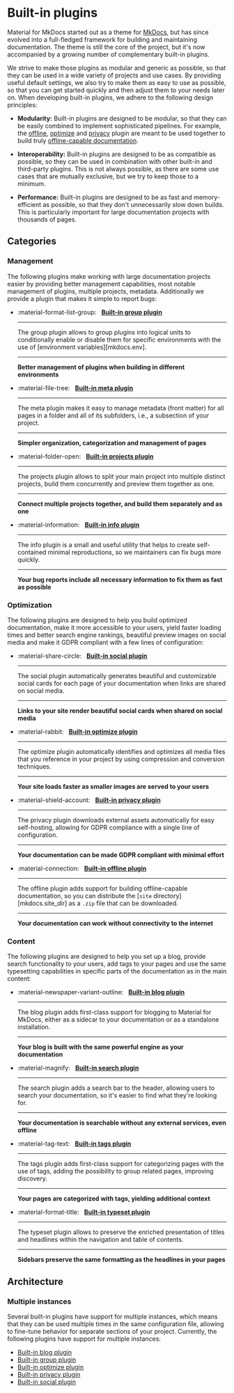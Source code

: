 # Built-in plugins

Material for MkDocs started out as a theme for [MkDocs][mkdocs], but has since
evolved into a full-fledged framework for building and maintaining documentation.
The theme is still the core of the project, but it's now accompanied by a
growing number of complementary built-in plugins.

We strive to make those plugins as modular and generic as possible, so that they
can be used in a wide variety of projects and use cases. By providing useful
default settings, we also try to make them as easy to use as possible, so that
you can get started quickly and then adjust them to your needs later on. When
developing built-in plugins, we adhere to the following design principles:

- **Modularity:** Built-in plugins are designed to be modular, so that they can
  be easily combined to implement sophisticated pipelines. For example, the
  [offline], [optimize] and [privacy] plugin are meant to be used together to
  build truly [offline-capable documentation].

- **Interoperability:** Built-in plugins are designed to be as compatible as
  possible, so they can be used in combination with other built-in and
  third-party plugins. This is not always possible, as there are some use cases
  that are mutually exclusive, but we try to keep those to a minimum.

- **Performance:** Built-in plugins are designed to be as fast and
  memory-efficient as possible, so that they don't unnecessarily slow down
  builds. This is particularly important for large documentation projects with
  thousands of pages.

  [mkdocs]: https://www.mkdocs.org/
  [design principles]: ../design-principles.md
  [offline-capable documentation]: ../setup/building-for-offline-usage.md

## Categories

### Management

The following plugins make working with large documentation projects easier by
providing better management capabilities, most notable management of plugins,
multiple projects, metadata. Additionally we provide a plugin that makes it
simple to report bugs:

<div class="grid cards" markdown>

-   :material-format-list-group: &nbsp; __[Built-in group plugin][group]__

    ---

    The group plugin allows to group plugins into logical units to conditionally
    enable or disable them for specific environments with the use of
    [environment variables][mkdocs.env].

    ---

    __Better management of plugins when building in different environments__

-   :material-file-tree: &nbsp; __[Built-in meta plugin][meta]__

    ---

    The meta plugin makes it easy to manage metadata (front matter) for all
    pages in a folder and all of its subfolders, i.e., a subsection of your
    project.

    ---

    __Simpler organization, categorization and management of pages__

-   :material-folder-open: &nbsp; __[Built-in projects plugin][projects]__

    ---

    The projects plugin allows to split your main project into multiple distinct
    projects, build them concurrently and preview them together as one.

    ---

    __Connect multiple projects together, and build them separately and as one__

-   :material-information: &nbsp; __[Built-in info plugin][info]__

    ---

    The info plugin is a small and useful utility that helps to create
    self-contained minimal reproductions, so we maintainers can fix bugs more
    quickly.

    ---

    __Your bug reports include all necessary information to fix them as fast as
    possible__


</div>

  [group]: group.md
  [info]: info.md
  [meta]: meta.md
  [projects]: meta.md

### Optimization

The following plugins are designed to help you build optimized documentation,
make it more accessible to your users, yield faster loading times and better
search engine rankings, beautiful preview images on social media and
make it GDPR compliant with a few lines of configuration:

<div class="grid cards" markdown>

-   :material-share-circle: &nbsp; __[Built-in social plugin][social]__

    ---

    The social plugin automatically generates beautiful and customizable
    social cards for each page of your documentation when links are shared on
    social media.

    ---

    __Links to your site render beautiful social cards when shared on social
    media__

-   :material-rabbit: &nbsp; __[Built-in optimize plugin][optimize]__

    ---

    The optimize plugin automatically identifies and optimizes all media files
    that you reference in your project by using compression and conversion
    techniques.

    ---

    __Your site loads faster as smaller images are served to your users__

-   :material-shield-account: &nbsp; __[Built-in privacy plugin][privacy]__

    ---

    The privacy plugin downloads external assets automatically for easy
    self-hosting, allowing for GDPR compliance with a single line of
    configuration.

    ---

    __Your documentation can be made GDPR compliant with minimal effort__

-   :material-connection: &nbsp; __[Built-in offline plugin][offline]__

    ---

    The offline plugin adds support for building offline-capable documentation,
    so you can distribute the [`site` directory][mkdocs.site_dir] as a `.zip`
    file that can be downloaded.

    ---

    __Your documentation can work without connectivity to the internet__

</div>

  [offline]: offline.md
  [optimize]: optimize.md
  [privacy]: privacy.md
  [social]: social.md

### Content

The following plugins are designed to help you set up a blog, provide search
functionality to your users, add tags to your pages and use the same typesetting
capabilities in specific parts of the documentation as in the main content:

<div class="grid cards" markdown>

-   :material-newspaper-variant-outline: &nbsp; __[Built-in blog plugin][blog]__

    ---

    The blog plugin adds first-class support for blogging to Material for
    MkDocs, either as a sidecar to your documentation or as a standalone
    installation.

    ---

    __Your blog is built with the same powerful engine as your documentation__

-   :material-magnify: &nbsp; __[Built-in search plugin][search]__

    ---

    The search plugin adds a search bar to the header, allowing users to search
    your documentation, so it's easier to find what they're looking for.

    ---

    __Your documentation is searchable without any external services, even
    offline__

-   :material-tag-text: &nbsp; __[Built-in tags plugin][tags]__

    ---

    The tags plugin adds first-class support for categorizing pages with the use
    of tags, adding the possibility to group related pages, improving discovery.

    ---

    __Your pages are categorized with tags, yielding additional context__

-   :material-format-title: &nbsp; __[Built-in typeset plugin][typeset]__

    ---

    The typeset plugin allows to preserve the enriched presentation of titles
    and headlines within the navigation and table of contents.

    ---

    __Sidebars preserve the same formatting as the headlines in your pages__

</div>

  [blog]: blog.md
  [search]: search.md
  [tags]: tags.md
  [typeset]: typeset.md

## Architecture

### Multiple instances

Several built-in plugins have support for multiple instances, which means that
they can be used multiple times in the same configuration file, allowing to
fine-tune behavior for separate sections of your project. Currently, the
following plugins have support for multiple instances:

<div class="mdx-columns" markdown>

- [Built-in blog plugin][blog]
- [Built-in group plugin][group]
- [Built-in optimize plugin][optimize]
- [Built-in privacy plugin][privacy]
- [Built-in social plugin][social]

</div>
